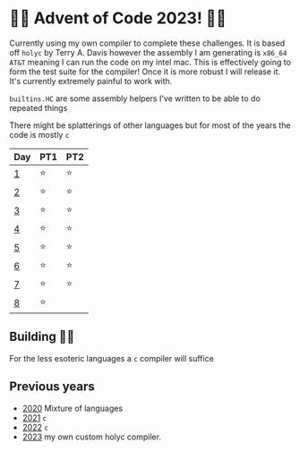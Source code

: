 # 🎄🎁 Advent of Code 2023! 🎁🎄
Currently using my own compiler to complete these challenges. It is based off `holyc` by Terry A. Davis however the assembly I am generating is `x86_64 AT&T` meaning I can run the code on my intel mac. This is effectively going to form the test suite for the compiler! Once it is more robust I will release it. It's currently extremely painful to work with.

`builtins.HC` are some assembly helpers I've written to be able to do repeated things

There might be splatterings of other languages but for most of the years the code is mostly `c`

| Day | PT1 | PT2 |
| --- | ---- | ---- |
| [1](https://adventofcode.com/2023/day/1) | ⭐️ | ⭐️ |
| [2](https://adventofcode.com/2023/day/2) | ⭐️ | ⭐️ |
| [3](https://adventofcode.com/2023/day/3) | ⭐️ | ⭐️ |
| [4](https://adventofcode.com/2023/day/4) | ⭐️ | ⭐️ |
| [5](https://adventofcode.com/2023/day/5) | ⭐️ | ⭐️ |
| [6](https://adventofcode.com/2023/day/6) | ⭐️ | ⭐️ |
| [7](https://adventofcode.com/2023/day/7) | ⭐️ | ⭐️ |
| [8](https://adventofcode.com/2023/day/8) | ⭐️ |  |

## Building 🎅🏻
For the less esoteric languages a `c` compiler will suffice

## Previous years
- [2020](/2020/README.md) Mixture of languages
- [2021](/2021/README.md) `c`
- [2022](/2022/README.md) `c`
- [2023](/2022/README.md) my own custom holyc compiler.
